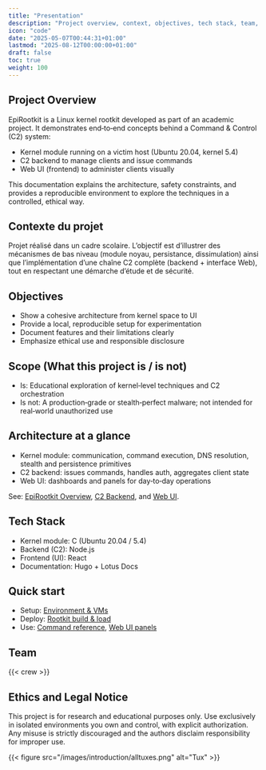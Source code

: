 ```yaml
---
title: "Presentation"
description: "Project overview, context, objectives, tech stack, team, and quick-start"
icon: "code"
date: "2025-05-07T00:44:31+01:00"
lastmod: "2025-08-12T00:00:00+01:00"
draft: false
toc: true
weight: 100
---
```


## Project Overview

EpiRootkit is a Linux kernel rootkit developed as part of an academic project. It demonstrates end‑to‑end concepts behind a Command & Control (C2) system:
- Kernel module running on a victim host (Ubuntu 20.04, kernel 5.4)
- C2 backend to manage clients and issue commands
- Web UI (frontend) to administer clients visually

This documentation explains the architecture, safety constraints, and provides a reproducible environment to explore the techniques in a controlled, ethical way.

## Contexte du projet

Projet réalisé dans un cadre scolaire. L’objectif est d’illustrer des mécanismes de bas niveau (module noyau, persistance, dissimulation) ainsi que l’implémentation d’une chaîne C2 complète (backend + interface Web), tout en respectant une démarche d’étude et de sécurité.

## Objectives

- Show a cohesive architecture from kernel space to UI
- Provide a local, reproducible setup for experimentation
- Document features and their limitations clearly
- Emphasize ethical use and responsible disclosure

## Scope (What this project is / is not)

- Is: Educational exploration of kernel‑level techniques and C2 orchestration
- Is not: A production‑grade or stealth‑perfect malware; not intended for real‑world unauthorized use

## Architecture at a glance

- Kernel module: communication, command execution, DNS resolution, stealth and persistence primitives
- C2 backend: issues commands, handles auth, aggregates client state
- Web UI: dashboards and panels for day‑to‑day operations

See: [EpiRootkit Overview](/docs/05-epirootkit/overview/), [C2 Backend](/docs/03-attacking-program/), and [Web UI](/docs/04-web-ui/).

## Tech Stack

- Kernel module: C (Ubuntu 20.04 / 5.4)
- Backend (C2): Node.js
- Frontend (UI): React
- Documentation: Hugo + Lotus Docs

## Quick start

- Setup: [Environment & VMs](/docs/02-setup/)
- Deploy: [Rootkit build & load](/docs/05-epirootkit/deployment/)
- Use: [Command reference](/docs/03-attacking-program/commands/), [Web UI panels](/docs/04-web-ui/features/panels/)

## Team

{{< crew >}}

## Ethics and Legal Notice

This project is for research and educational purposes only. Use exclusively in isolated environments you own and control, with explicit authorization. Any misuse is strictly discouraged and the authors disclaim responsibility for improper use.

{{< figure src="/images/introduction/alltuxes.png" alt="Tux" >}}